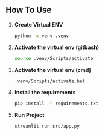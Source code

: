 ## How To Use
1. **Create Virtual ENV**
   ```bash
   python -m venv .venv

2. **Activate the virtual env (gitbash)**
   ```bash
   source .venv/Scripts/activate
   
3. **Activate the virtual env (cmd)**
   ```bash
   .venv/Scripts/activate.bat

3. **Install the requirements**
   ```bash
   pip install -r requirements.txt

4. **Run Project**
   ```bash
   streamlit run src/app.py
